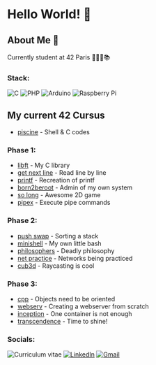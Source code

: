 # Hello World! 👾

## About Me 💫
Currently student at 42 Paris 👨🏻‍💻📚

### Stack:
![C](https://img.shields.io/badge/c-%2300599C.svg?style=for-the-badge&logo=c&logoColor=white) ![PHP](https://img.shields.io/badge/php-%23777BB4.svg?style=for-the-badge&logo=php&logoColor=white) ![Arduino](https://img.shields.io/badge/-Arduino-00979D?style=for-the-badge&logo=Arduino&logoColor=white) ![Raspberry Pi](https://img.shields.io/badge/-Raspberry_Pi-C51A4A?style=for-the-badge&logo=Raspberry-Pi)

## My current 42 Cursus
- [piscine](https://github.com/rduportt/piscine) - Shell & C codes

### Phase 1:

- [libft](https://github.com/beatrizdile/42sp-libft) - My C library
- [get next line](https://github.com/beatrizdile/42sp-get_next_line) - Read line by line
- [printf](https://github.com/beatrizdile/42sp-printf) - Recreation of printf
- [born2beroot](https://github.com/beatrizdile/42sp-born2beroot) - Admin of my own system
- [so long](https://github.com/beatrizdile/42sp-so_long) - Awesome 2D game
- [pipex](https://github.com/beatrizdile/42sp-pipex) - Execute pipe commands

### Phase 2:

- [push swap](https://github.com/beatrizdile/42sp-push_swap) - Sorting a stack
- [minishell](https://github.com/beatrizdile/42sp-minishell) - My own little bash
- [philosophers](https://github.com/beatrizdile/42sp-philosophers) - Deadly philosophy
- [net  practice](https://github.com/beatrizdile/42sp-net_practice) - Networks being practiced
- [cub3d](https://github.com/beatrizdile/my-cub3d) - Raycasting is cool

### Phase 3:

- [cpp](https://github.com/beatrizdile/42sp-cpp) - Objects need to be oriented
- [webserv](https://github.com/beatrizdile/42sp-webserv) - Creating a webserver from scratch
- [inception](https://github.com/beatrizdile/42sp-inception) - One container is not enough
- [transcendence](https://github.com/paulodavi/42sp-transcendence/) - Time to shine!

### Socials:
![Curriculum vitae](https://img.shields.io/badge/Curriculum-4285F4?style=for-the-badge&amp;logo=read-the-docs&amp;logoColor=white) [![LinkedIn](https://img.shields.io/badge/LinkedIn-0077B5?style=for-the-badge&logo=linkedin&logoColor=white)](https://www.linkedin.com/in/rapha%C3%ABl-duport-aa91ab292/) [![Gmail](https://img.shields.io/badge/Gmail-D14836?style=for-the-badge&logo=gmail&logoColor=white)](mailto:rduport@student.42.fr)



<!-- Proudly created with GPRM ( https://gprm.itsvg.in ) -->
